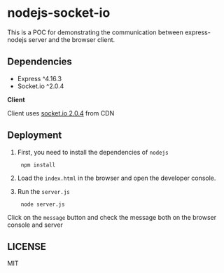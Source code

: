 # nodejs-socket-io

This is a POC for demonstrating the communication between express-nodejs server and the browser client.

## Dependencies

* Express ^4.16.3
* Socket.io ^2.0.4

**Client**  

Client uses [socket.io 2.0.4](https://cdnjs.cloudflare.com/ajax/libs/socket.io/2.0.4/socket.io.js) from CDN


## Deployment

1. First, you need to install the dependencies of `nodejs`

        npm install

2. Load the `index.html` in the browser and open the developer console.

3. Run the `server.js`

        node server.js


Click on the `message` button and check the message both on the browser console and server

## LICENSE

MIT
